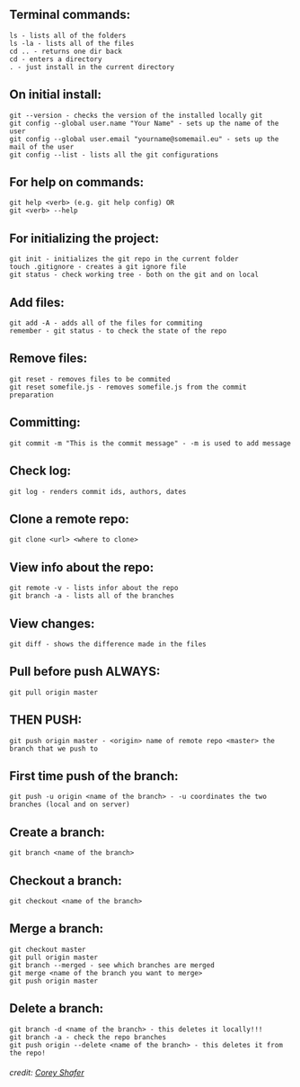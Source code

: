 ## Terminal commands:
	ls - lists all of the folders 
	ls -la - lists all of the files 
	cd .. - returns one dir back 
	cd - enters a directory
	. - just install in the current directory 
	
## On initial install:
	git --version - checks the version of the installed locally git
	git config --global user.name "Your Name" - sets up the name of the user 
	git config --global user.email "yourname@somemail.eu" - sets up the mail of the user
	git config --list - lists all the git configurations
	
## For help on commands:
	git help <verb> (e.g. git help config) OR 
	git <verb> --help 
	
## For initializing the project:
	git init - initializes the git repo in the current folder
	touch .gitignore - creates a git ignore file
	git status - check working tree - both on the git and on local 

## Add files:
	git add -A - adds all of the files for commiting
	remember - git status - to check the state of the repo 
	
## Remove files: 
	git reset - removes files to be commited 
	git reset somefile.js - removes somefile.js from the commit preparation
	
## Committing:
	git commit -m "This is the commit message" - -m is used to add message
	
## Check log:
	git log - renders commit ids, authors, dates
	
## Clone a remote repo:
	git clone <url> <where to clone>

## View info about the repo:
	git remote -v - lists infor about the repo
	git branch -a - lists all of the branches

## View changes:
	git diff - shows the difference made in the files
	
## Pull before push ALWAYS:
	git pull origin master
	
## THEN PUSH:
	git push origin master - <origin> name of remote repo <master> the branch that we push to 
	
## First time push of the branch:
	git push -u origin <name of the branch> - -u coordinates the two branches (local and on server)
	
## Create a branch:
	git branch <name of the branch>

## Checkout a branch:
	git checkout <name of the branch>

## Merge a branch:
	git checkout master
	git pull origin master
	git branch --merged - see which branches are merged 
	git merge <name of the branch you want to merge>
	git push origin master 

## Delete a branch:
	git branch -d <name of the branch> - this deletes it locally!!!
	git branch -a - check the repo branches 
	git push origin --delete <name of the branch> - this deletes it from the repo!
	
	
###### credit: [Corey Shafer](https://www.youtube.com/watch?v=HVsySz-h9r4)